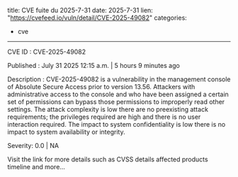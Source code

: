  
title: CVE fuite du 2025-7-31
date: 2025-7-31
lien: "https://cvefeed.io/vuln/detail/CVE-2025-49082"
categories:
  - cve
---

CVE ID : CVE-2025-49082

Published :  July 31
2025
12:15 a.m. | 5 hours
9 minutes ago

Description : CVE-2025-49082 is a vulnerability in the management console
of Absolute Secure Access prior to version 13.56. Attackers with administrative
access to the console and who have been assigned a certain set of permissions
can bypass those permissions to improperly read other settings. The attack
complexity is low
there are no preexisting attack requirements; the privileges
required are high
and there is no user interaction required. The impact to
system confidentiality is low
there is no impact to system availability or
integrity.

Severity: 0.0 | NA

Visit the link for more details
such as CVSS details
affected products
timeline
and more...
